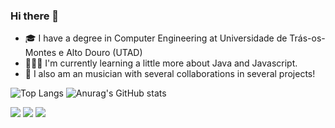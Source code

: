 ### Hi there 👋
- 🎓 I have a degree in Computer Engineering at Universidade de Trás-os-Montes e Alto Douro (UTAD)
- 👨🏻‍💻 I'm currently learning a little more about Java and Javascript.
- 🎺 I also am an musician with several collaborations in several projects!

![Top Langs](https://github-readme-stats.vercel.app/api/top-langs/?username=Andre-Pereira01&layout=compact&theme=transparent)
![Anurag's GitHub stats](https://github-readme-stats.vercel.app/api?username=Andre-Pereira01&show_icons=true&theme=transparent)

<div> 
  <a href="https://instagram.com/andrepereira000" target="_blank"><img src="https://img.shields.io/badge/-Instagram-%23E4405F?style=for-the-badge&logo=instagram&logoColor=white" target="_blank"></a>
  <a href = "mailto:andrepereira000@proton.me"><img src="https://img.shields.io/badge/-EMAIL-%23333?style=for-the-badge&logo=gmail&logoColor=white" target="_blank"></a>
  <a href="https://www.linkedin.com/in/andrepereira000" target="_blank"><img src="https://img.shields.io/badge/-LinkedIn-%230077B5?style=for-the-badge&logo=linkedin&logoColor=white" target="_blank"></a> 
</div>

